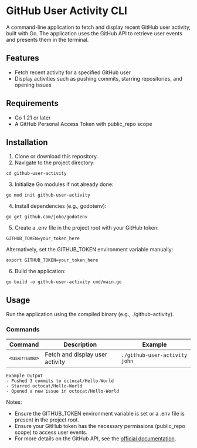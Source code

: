 # GitHub User Activity CLI

A command-line application to fetch and display recent GitHub user activity, built with Go. The application uses the GitHub API to retrieve user events and presents them in the terminal.

## Features
- Fetch recent activity for a specified GitHub user
- Display activities such as pushing commits, starring repositories, and opening issues

## Requirements
- Go 1.21 or later
- A GitHub Personal Access Token with public_repo scope

## Installation
1. Clone or download this repository.
2. Navigate to the project directory:
```
cd github-user-activity
```
3. Initialize Go modules if not already done:
```
go mod init github-user-activity
```
4. Install dependencies (e.g., godotenv):
```
go get github.com/joho/godotenv
```
5. Create a .env file in the project root with your GitHub token:
```
GITHUB_TOKEN=your_token_here
```

Alternatively, set the GITHUB_TOKEN environment variable manually:
```
export GITHUB_TOKEN=your_token_here
```

6. Build the application:
```
go build -o github-user-activity cmd/main.go
```

## Usage
Run the application using the compiled binary (e.g., ./github-activity).

### Commands
| Command                           | Description                              | Example                                    |
|-----------------------------------|------------------------------------------|--------------------------------------------|
| `<username>`                      | Fetch and display user activity          | `./github-user-activity john`              |

```
Example Output
- Pushed 3 commits to octocat/Hello-World
- Starred octocat/Hello-World
- Opened a new issue in octocat/Hello-World
```

Notes:
- Ensure the GITHUB_TOKEN environment variable is set or a .env file is present in the project root.
- Ensure your GitHub token has the necessary permissions (public_repo scope) to access user events.
- For more details on the GitHub API, see the [official documentation](https://docs.github.com/en/rest/activity/events?apiVersion=2022-11-28).

